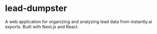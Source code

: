 # lead-dumpster
A web application for organizing and analyzing lead data from instantly.ai exports. Built with Next.js and React.
